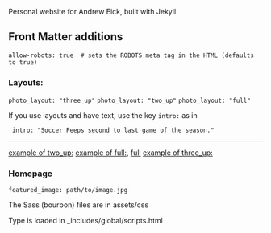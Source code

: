 Personal website for Andrew Eick, built with Jekyll

## Front Matter additions

```allow-robots: true  # sets the ROBOTS meta tag in the HTML (defaults to true)```


### Layouts:

```photo_layout: "three_up"```
```photo_layout: "two_up"```
```photo_layout: "full"```

If you use layouts and have text, use the key ```intro:``` as in 

``` intro: "Soccer Peeps second to last game of the season."```

---

[example of two_up:](/family/2014/11/16/all-star-tournament-day-2%20copy/)
[example of full:](/family/2014/12/06/jasmine-and-julia/), [full](/family/2014/12/19/busy-week/)
[example of three_up:](/family/2014/11/15/all-star-tournament-day-1/)

### Homepage
```featured_image: path/to/image.jpg```


The Sass (bourbon) files are in assets/css

Type is loaded in _includes/global/scripts.html 

